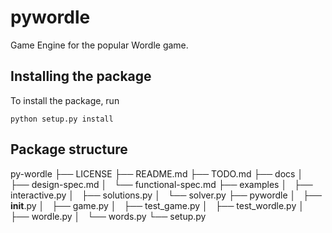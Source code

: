 # pywordle

Game Engine for the popular Wordle game.

## Installing the package

To install the package, run

```
python setup.py install
```

## Package structure

py-wordle
├── LICENSE
├── README.md
├── TODO.md
├── docs
│   ├── design-spec.md
│   └── functional-spec.md
├── examples
│   ├── interactive.py
│   ├── solutions.py
│   └── solver.py
├── pywordle
│   ├── __init__.py
│   ├── game.py
│   ├── test_game.py
│   ├── test_wordle.py
│   ├── wordle.py
│   └── words.py
└── setup.py